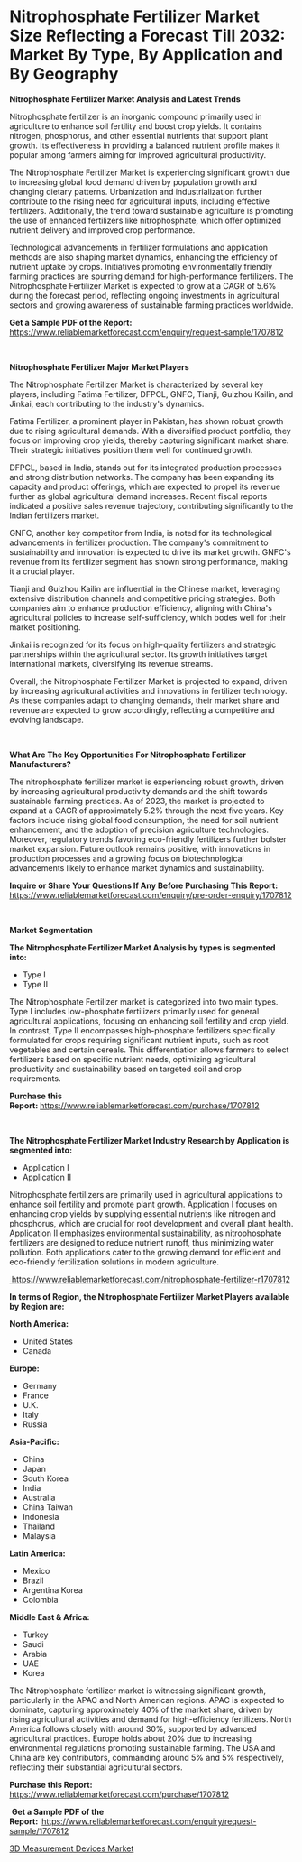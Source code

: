 <p><h1>Nitrophosphate Fertilizer Market Size Reflecting a Forecast Till 2032: Market By Type, By Application and By Geography</h1></p><p><strong>Nitrophosphate Fertilizer Market Analysis and Latest Trends</strong></p>
<p><p>Nitrophosphate fertilizer is an inorganic compound primarily used in agriculture to enhance soil fertility and boost crop yields. It contains nitrogen, phosphorus, and other essential nutrients that support plant growth. Its effectiveness in providing a balanced nutrient profile makes it popular among farmers aiming for improved agricultural productivity.</p><p>The Nitrophosphate Fertilizer Market is experiencing significant growth due to increasing global food demand driven by population growth and changing dietary patterns. Urbanization and industrialization further contribute to the rising need for agricultural inputs, including effective fertilizers. Additionally, the trend toward sustainable agriculture is promoting the use of enhanced fertilizers like nitrophosphate, which offer optimized nutrient delivery and improved crop performance.</p><p>Technological advancements in fertilizer formulations and application methods are also shaping market dynamics, enhancing the efficiency of nutrient uptake by crops. Initiatives promoting environmentally friendly farming practices are spurring demand for high-performance fertilizers. The Nitrophosphate Fertilizer Market is expected to grow at a CAGR of 5.6% during the forecast period, reflecting ongoing investments in agricultural sectors and growing awareness of sustainable farming practices worldwide.</p></p>
<p><strong>Get a Sample PDF of the Report:&nbsp;</strong> <a href="https://www.reliablemarketforecast.com/enquiry/request-sample/1707812?utm_campaign=3176&utm_medium=2&utm_source=Github&utm_content=ia&utm_term=25032025&utm_id=nitrophosphate-fertilizer">https://www.reliablemarketforecast.com/enquiry/request-sample/1707812</a></p>
<p>&nbsp;</p>
<p><strong>Nitrophosphate Fertilizer Major Market Players</strong></p>
<p><p>The Nitrophosphate Fertilizer Market is characterized by several key players, including Fatima Fertilizer, DFPCL, GNFC, Tianji, Guizhou Kailin, and Jinkai, each contributing to the industry's dynamics. </p><p>Fatima Fertilizer, a prominent player in Pakistan, has shown robust growth due to rising agricultural demands. With a diversified product portfolio, they focus on improving crop yields, thereby capturing significant market share. Their strategic initiatives position them well for continued growth.</p><p>DFPCL, based in India, stands out for its integrated production processes and strong distribution networks. The company has been expanding its capacity and product offerings, which are expected to propel its revenue further as global agricultural demand increases. Recent fiscal reports indicated a positive sales revenue trajectory, contributing significantly to the Indian fertilizers market.</p><p>GNFC, another key competitor from India, is noted for its technological advancements in fertilizer production. The company's commitment to sustainability and innovation is expected to drive its market growth. GNFC's revenue from its fertilizer segment has shown strong performance, making it a crucial player.</p><p>Tianji and Guizhou Kailin are influential in the Chinese market, leveraging extensive distribution channels and competitive pricing strategies. Both companies aim to enhance production efficiency, aligning with China's agricultural policies to increase self-sufficiency, which bodes well for their market positioning.</p><p>Jinkai is recognized for its focus on high-quality fertilizers and strategic partnerships within the agricultural sector. Its growth initiatives target international markets, diversifying its revenue streams.</p><p>Overall, the Nitrophosphate Fertilizer Market is projected to expand, driven by increasing agricultural activities and innovations in fertilizer technology. As these companies adapt to changing demands, their market share and revenue are expected to grow accordingly, reflecting a competitive and evolving landscape.</p></p>
<p>&nbsp;</p>
<p><strong>What Are The Key Opportunities For Nitrophosphate Fertilizer Manufacturers?</strong></p>
<p><p>The nitrophosphate fertilizer market is experiencing robust growth, driven by increasing agricultural productivity demands and the shift towards sustainable farming practices. As of 2023, the market is projected to expand at a CAGR of approximately 5.2% through the next five years. Key factors include rising global food consumption, the need for soil nutrient enhancement, and the adoption of precision agriculture technologies. Moreover, regulatory trends favoring eco-friendly fertilizers further bolster market expansion. Future outlook remains positive, with innovations in production processes and a growing focus on biotechnological advancements likely to enhance market dynamics and sustainability.</p></p>
<p><strong>Inquire or Share Your Questions If Any Before Purchasing This Report:</strong> <a href="https://www.reliablemarketforecast.com/enquiry/pre-order-enquiry/1707812?utm_campaign=3176&utm_medium=2&utm_source=Github&utm_content=ia&utm_term=25032025&utm_id=nitrophosphate-fertilizer">https://www.reliablemarketforecast.com/enquiry/pre-order-enquiry/1707812</a></p>
<p>&nbsp;</p>
<p><strong>Market Segmentation</strong></p>
<p><strong>The Nitrophosphate Fertilizer Market Analysis by types is segmented into:</strong></p>
<p><ul><li>Type I</li><li>Type II</li></ul></p>
<p><p>The Nitrophosphate Fertilizer market is categorized into two main types. Type I includes low-phosphate fertilizers primarily used for general agricultural applications, focusing on enhancing soil fertility and crop yield. In contrast, Type II encompasses high-phosphate fertilizers specifically formulated for crops requiring significant nutrient inputs, such as root vegetables and certain cereals. This differentiation allows farmers to select fertilizers based on specific nutrient needs, optimizing agricultural productivity and sustainability based on targeted soil and crop requirements.</p></p>
<p><strong>Purchase this Report:&nbsp;</strong><a href="https://www.reliablemarketforecast.com/purchase/1707812?utm_campaign=3176&utm_medium=2&utm_source=Github&utm_content=ia&utm_term=25032025&utm_id=nitrophosphate-fertilizer">https://www.reliablemarketforecast.com/purchase/1707812</a></p>
<p>&nbsp;</p>
<p><strong>The Nitrophosphate Fertilizer Market Industry Research by Application is segmented into:</strong></p>
<p><ul><li>Application I</li><li>Application II</li></ul></p>
<p><p>Nitrophosphate fertilizers are primarily used in agricultural applications to enhance soil fertility and promote plant growth. Application I focuses on enhancing crop yields by supplying essential nutrients like nitrogen and phosphorus, which are crucial for root development and overall plant health. Application II emphasizes environmental sustainability, as nitrophosphate fertilizers are designed to reduce nutrient runoff, thus minimizing water pollution. Both applications cater to the growing demand for efficient and eco-friendly fertilization solutions in modern agriculture.</p></p>
<p><a href="https://www.reliablemarketforecast.com/nitrophosphate-fertilizer-r1707812?utm_campaign=3176&utm_medium=2&utm_source=Github&utm_content=ia&utm_term=25032025&utm_id=nitrophosphate-fertilizer">&nbsp;https://www.reliablemarketforecast.com/nitrophosphate-fertilizer-r1707812</a></p>
<p><strong>In terms of Region, the Nitrophosphate Fertilizer Market Players available by Region are:</strong></p>
<p>
    <p> <strong> North America: </strong>
        <ul>
            <li>United States</li>
            <li>Canada</li>
        </ul>
        </p> 
    <p> <strong> Europe: </strong>
        <ul>
            <li>Germany</li>
            <li>France</li>
            <li>U.K.</li>
            <li>Italy</li>
            <li>Russia</li>
        </ul>
        </p> 
    <p> <strong> Asia-Pacific: </strong>
        <ul>
            <li>China</li>
            <li>Japan</li>
            <li>South Korea</li>
            <li>India</li>
            <li>Australia</li>
            <li>China Taiwan</li>
            <li>Indonesia</li>
            <li>Thailand</li>
            <li>Malaysia</li>
        </ul>
        </p> 
    <p> <strong> Latin America: </strong>
        <ul>
            <li>Mexico</li>
            <li>Brazil</li>
            <li>Argentina Korea</li>
            <li>Colombia</li>
        </ul>
        </p> 
    <p> <strong> Middle East & Africa: </strong>
        <ul>
            <li>Turkey</li>
            <li>Saudi</li>
            <li>Arabia</li>
            <li>UAE</li>
            <li>Korea</li>
        </ul>
    </p>
    </p>
<p><p>The Nitrophosphate fertilizer market is witnessing significant growth, particularly in the APAC and North American regions. APAC is expected to dominate, capturing approximately 40% of the market share, driven by rising agricultural activities and demand for high-efficiency fertilizers. North America follows closely with around 30%, supported by advanced agricultural practices. Europe holds about 20% due to increasing environmental regulations promoting sustainable farming. The USA and China are key contributors, commanding around 5% and 5% respectively, reflecting their substantial agricultural sectors.</p></p>
<p><strong>Purchase this Report: </strong><a href="https://www.reliablemarketforecast.com/purchase/1707812?utm_campaign=3176&utm_medium=2&utm_source=Github&utm_content=ia&utm_term=25032025&utm_id=nitrophosphate-fertilizer">https://www.reliablemarketforecast.com/purchase/1707812</a></p>
<p>&nbsp;<strong>Get a Sample PDF of the Report:&nbsp;&nbsp;</strong><a href="https://www.reliablemarketforecast.com/enquiry/request-sample/1707812?utm_campaign=3176&utm_medium=2&utm_source=Github&utm_content=ia&utm_term=25032025&utm_id=nitrophosphate-fertilizer">https://www.reliablemarketforecast.com/enquiry/request-sample/1707812</a></p>
<p><strong></strong></p>
<p><p><a href="https://github.com/ijffseandy/Market-Research-Report-List-1/blob/main/3d-measurement-devices-market.md?utm_campaign=3176&utm_medium=2&utm_source=Github&utm_content=ia&utm_term=25032025&utm_id=nitrophosphate-fertilizer">3D Measurement Devices Market</a></p></p>